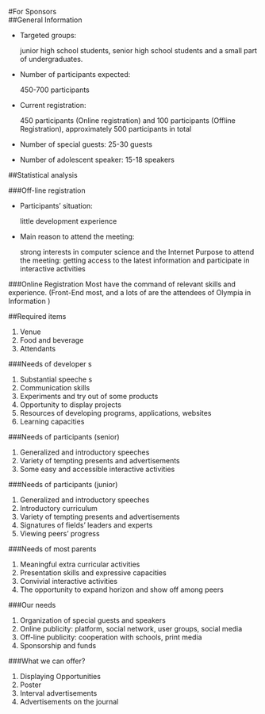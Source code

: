 #For Sponsors  
##General Information
* Targeted groups: 

	junior high school students, senior high school students and a small part of undergraduates.

* Number of participants expected: 

	450-700 participants

* Current registration:

	 450 participants (Online registration) and 100 participants (Offline Registration), approximately 500 participants in total

* Number of special guests: 25-30 guests

* Number of adolescent speaker: 15-18 speakers

##Statistical analysis
 
###Off-line registration

* Participants’ situation: 

	
	little development experience
 
* Main reason to attend the meeting:

	 
	strong interests in computer science and the Internet
Purpose to attend the meeting: getting access to the latest information and participate in interactive activities

###Online Registration
Most have the command of relevant skills and experience. (Front-End most, and a lots of are the attendees of Olympia in Information )

##Required items
1.	Venue
2.	Food and beverage
3.	Attendants

###Needs of developer	s
1.	Substantial speeche	s
2.	Communication skills 
3.	Experiments and try out of some products
4.	Opportunity to display projects
5.	Resources of developing programs, applications, websites
6.	Learning capacities

###Needs of participants (senior)
1.	Generalized and introductory speeches
2.	Variety of tempting presents and advertisements
3.	Some easy and accessible interactive activities

###Needs of participants (junior)
1.	Generalized and introductory speeches
2.	Introductory curriculum
3.	Variety of tempting presents and advertisements
4.	Signatures of fields’ leaders and experts
5.	Viewing peers’ progress

###Needs of most parents
1.	Meaningful extra curricular activities
2.	Presentation skills and expressive capacities
3.	Convivial interactive activities
4.	The opportunity to expand horizon and show off among peers

###Our needs
1.	Organization of special guests and speakers
2.	Online publicity: platform, social network, user groups, social media
3.	Off-line publicity: cooperation with schools, print media
4.	Sponsorship and funds

###What we can offer?
1.	Displaying Opportunities
2.	Poster
3.	Interval advertisements 
4.	Advertisements on the journal

 











